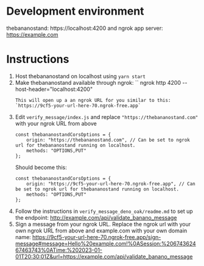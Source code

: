 # Development environment

thebananostand: https://localhost:4200 and ngrok
app server: https://example.com

# Instructions

1) Host thebananostand on localhost using `yarn start`
2) Make thebananostand available through ngrok:
    ``
    ngrok http 4200 --host-header="localhost:4200"
    ```
    This will open up a an ngrok URL for you similar to this:
    `https://9cf5-your-url-here-70.ngrok-free.app`
3) Edit `verify_message/index.js` and replace `"https://thebananostand.com"` with your ngrok URL from above
    ```
    const thebananostandCorsOptions = {
        origin: "https://thebananostand.com", // Can be set to ngrok url for thebananostand running on localhost.
        methods: "OPTIONS,PUT"
    };
    ```
    Should become this:
    ```
    const thebananostandCorsOptions = {
        origin: "https://9cf5-your-url-here-70.ngrok-free.app", // Can be set to ngrok url for thebananostand running on localhost.
        methods: "OPTIONS,PUT"
    };
    ```
4) Follow the instructions in `verify_message_deno_oak/readme.md` to set up the endpoint: http://example.com/api/validate_banano_message
5) Sign a message from your ngrok URL. Replace the ngrok url with your own ngrok URL from above and example.com with your own domain name:
https://9cf5-your-url-here-70.ngrok-free.app/sign-message#message=Hello%20example.com!%0ASession:%20674362467463743%0ATime:%202023-01-01T20:30:01Z&url=https://example.com/api/validate_banano_message

